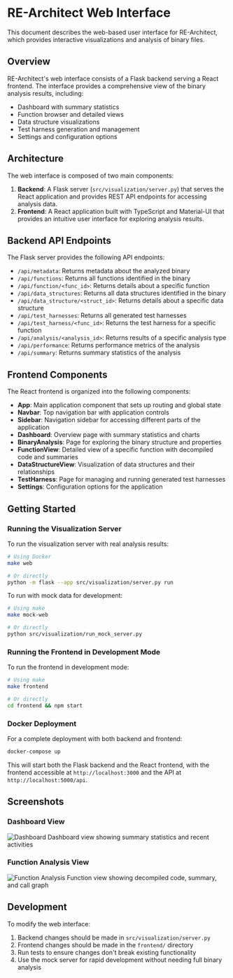# RE-Architect Web Interface

This document describes the web-based user interface for RE-Architect, which provides interactive visualizations and analysis of binary files.

## Overview

RE-Architect's web interface consists of a Flask backend serving a React frontend. The interface provides a comprehensive view of the binary analysis results, including:

- Dashboard with summary statistics
- Function browser and detailed views
- Data structure visualizations
- Test harness generation and management
- Settings and configuration options

## Architecture

The web interface is composed of two main components:

1. **Backend**: A Flask server (`src/visualization/server.py`) that serves the React application and provides REST API endpoints for accessing analysis data.
2. **Frontend**: A React application built with TypeScript and Material-UI that provides an intuitive user interface for exploring analysis results.

## Backend API Endpoints

The Flask server provides the following API endpoints:

- `/api/metadata`: Returns metadata about the analyzed binary
- `/api/functions`: Returns all functions identified in the binary
- `/api/function/<func_id>`: Returns details about a specific function
- `/api/data_structures`: Returns all data structures identified in the binary
- `/api/data_structure/<struct_id>`: Returns details about a specific data structure
- `/api/test_harnesses`: Returns all generated test harnesses
- `/api/test_harness/<func_id>`: Returns the test harness for a specific function
- `/api/analysis/<analysis_id>`: Returns results of a specific analysis type
- `/api/performance`: Returns performance metrics of the analysis
- `/api/summary`: Returns summary statistics of the analysis

## Frontend Components

The React frontend is organized into the following components:

- **App**: Main application component that sets up routing and global state
- **Navbar**: Top navigation bar with application controls
- **Sidebar**: Navigation sidebar for accessing different parts of the application
- **Dashboard**: Overview page with summary statistics and charts
- **BinaryAnalysis**: Page for exploring the binary structure and properties
- **FunctionView**: Detailed view of a specific function with decompiled code and summaries
- **DataStructureView**: Visualization of data structures and their relationships
- **TestHarness**: Page for managing and running generated test harnesses
- **Settings**: Configuration options for the application

## Getting Started

### Running the Visualization Server

To run the visualization server with real analysis results:

```bash
# Using Docker
make web

# Or directly
python -m flask --app src/visualization/server.py run
```

To run with mock data for development:

```bash
# Using make
make mock-web

# Or directly
python src/visualization/run_mock_server.py
```

### Running the Frontend in Development Mode

To run the frontend in development mode:

```bash
# Using make
make frontend

# Or directly
cd frontend && npm start
```

### Docker Deployment

For a complete deployment with both backend and frontend:

```bash
docker-compose up
```

This will start both the Flask backend and the React frontend, with the frontend accessible at `http://localhost:3000` and the API at `http://localhost:5000/api`.

## Screenshots

### Dashboard View

![Dashboard](docs/images/dashboard-screenshot.png)
Dashboard view showing summary statistics and recent activities

### Function Analysis View

![Function Analysis](docs/images/function-view-screenshot.png)
Function view showing decompiled code, summary, and call graph

## Development

To modify the web interface:

1. Backend changes should be made in `src/visualization/server.py`
2. Frontend changes should be made in the `frontend/` directory
3. Run tests to ensure changes don't break existing functionality
4. Use the mock server for rapid development without needing full binary analysis

